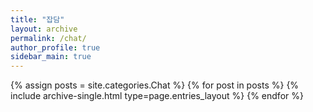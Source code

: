 ```yaml
---
title: "잡담"
layout: archive
permalink: /chat/
author_profile: true
sidebar_main: true
---
```


{% assign posts = site.categories.Chat %}
{% for post in posts %} {% include archive-single.html type=page.entries_layout %} {% endfor %}